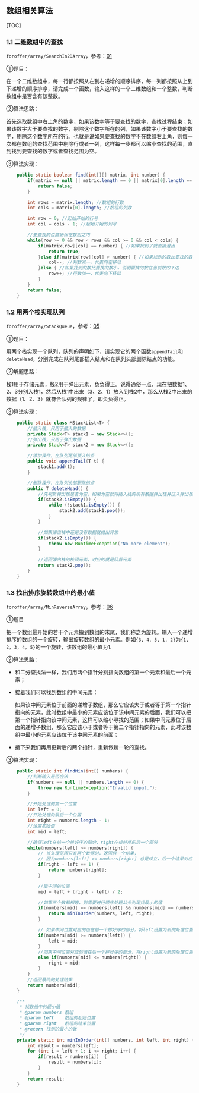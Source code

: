 ## 数组相关算法

[TOC]

### 1.1 二维数组中的查找

`foroffer/array/SearchIn2DArray`，参考：[01](https://github.com/LRH1993/android_interview/blob/master/algorithm/For-offer/01.md)

①题目：

在一个二维数组中，每一行都按照从左到右递增的顺序排序，每一列都按照从上到下递增的顺序排序，请完成一个函数，输入这样的一个二维数组和一个整数，判断数组中是否含有该整数。

②算法思路：

首先选取数组中右上角的数字，如果该数字等于要查找的数字，查找过程结束；如果该数字大于要查找的数字，剔除这个数字所在的列，如果该数字小于要查找的数字，剔除这个数字所在的行。也就是说如果要查找的数字不在数组右上角，则每一次都在数组的查找范围中剔除行或者一列，这样每一步都可以缩小查找的范围，直到找到要查找的数字或者查找范围为空。

③算法实现：

```java
    public static boolean find(int[][] matrix, int number) {
        if(matrix == null || matrix.length == 0 || matrix[0].length == 0) {
            return false;
        }

        int rows = matrix.length; //数组的行数
        int cols = matrix[0].length; //数组的列数

        int row = 0; //起始开始的行号
        int col = cols - 1; //起始开始的列号

        //要查找的位置确保在数组之内
        while(row >= 0 && row < rows && col >= 0 && col < cols) {
            if(matrix[row][col] == number) { //如果找到了就直接退出
                return true;
            }else if(matrix[row][col] > number) { //如果找到的数比要找的数大，说明要找的数在当前数的左边
                col--; //列数减一，代表向左移动
            }else { //如果找到的数比要找的数小，说明要找的数在当前数的下边
                row++; //行数加一，代表向下移动
            }
        }
        return false;
    }
```

### 1.2 用两个栈实现队列

`foroffer/array/StackQueue`，参考：[05](https://github.com/LRH1993/android_interview/blob/master/algorithm/For-offer/05.md)

①题目：

用两个栈实现一个队列，队列的声明如下，请实现它的两个函数`appendTail`和`deleteHead`，分别完成在队列尾部插入结点和在队列头部删除结点的功能。

②解题思路：

栈1用于存储元素，栈2用于弹出元素，负负得正。说得通俗一点，现在把数据1、2、3分别入栈1，然后从栈1中出来（3、2、1）放入到栈2中，那么从栈2中出来的数据（1、2、3）就符合队列的规律了，即负负得正。

③算法实现：

```java
    public static class MStackList<T> {
        //插入栈，只用于插入的数据
        private Stack<T> stack1 = new Stack<>();
        //弹出栈，只用于弹出数据
        private Stack<T> stack2 = new Stack<>();

        //添加操作，在队列尾部插入结点
        public void appendTail(T t) {
            stack1.add(t);
        }

        //删除操作，在队列头部删除结点
        public T deleteHead() {
            //先判断弹出栈是否为空，如果为空就将插入栈的所有数据弹出栈并压入弹出栈中
            if(stack2.isEmpty()) {
                while (!stack1.isEmpty()) {
                    stack2.add(stack1.pop());
                }
            }

            //如果弹出栈中还是没有数据就抛出异常
            if(stack2.isEmpty()) {
                throw new RuntimeException("No more element");
            }

            //返回弹出栈的栈顶元素，对应的就是队首元素
            return stack2.pop();
        }
    }
```

### 1.3 找出排序旋转数组中的最小值

`foroffer/array/MinReverseArray`，参考：[06](https://github.com/LRH1993/android_interview/blob/master/algorithm/For-offer/06.md)

①题目

把一个数组最开始的若干个元素搬到数组的末尾，我们称之为旋转。输入一个递增排序的数组的一个旋转，输出旋转数组的最小元素。例如`{3, 4, 5, 1, 2}`为`{1, 2, 3, 4, 5}`的一个旋转，该数组的最小值为1.

②算法思路：

* 和二分查找法一样，我们用两个指针分别指向数组的第一个元素和最后一个元素；

* 接着我们可以找到数组的中间元素：

  如果该中间元素位于前面的递增子数组，那么它应该大于或者等于第一个指针指向的元素，此时数组中最小的元素应该位于该中间元素的后面，我们可以把第一个指针指向该中间元素，这样可以缩小寻找的范围；如果中间元素位于后面的递增子数组，那么它应该小于或者等于第二个指针指向的元素，此时该数组中最小的元素应该位于该中间元素的前面；

* 接下来我们再用更新后的两个指针，重新做新一轮的查找。

③算法实现：

```java
    public static int findMin(int[] numbers) {
        //判断输入是否合法
        if(numbers == null || numbers.length == 0) {
            throw new RuntimeException("Invalid input.");
        }

        //开始处理的第一个位置
        int left = 0;
        //开始处理的最后一个位置
        int right = numbers.length - 1;
        //设置初始值
        int mid = left;

        //确保left在前一个排好序的部分，right在排好序的后一个部分
        while(numbers[left] >= numbers[right]) {
            // 当处理范围只有两个数据时，返回后一个结果，
            // 因为numbers[left] >= numbers[right] 总是成立，后一个结果对应的是最小的值
            if(right - left == 1) {
                return numbers[right];
            }

            //取中间的位置
            mid = left + (right - left) / 2;

            //如果三个数都相等，则需要进行顺序处理从头到尾找最小的值
            if(numbers[mid] == numbers[left] && numbers[mid] == numbers[right]) {
                return minInOrder(numbers, left, right);
            }

            // 如果中间位置对应的值在前一个排好序的部分，将left设置为新的处理位置
            if(numbers[mid] >= numbers[left]) {
                left = mid;
            }
            //如果中间位置对应的值在后一个排好序的部分，将right设置为新的处理位置
            else if(numbers[mid] <= numbers[right]) {
                right = mid;
            }
        }
        //返回最终的处理结果
        return numbers[mid];
    }

    /**
     * 找数组中的最小值
     * @param numbers 数组
     * @param left    数组的起始位置
     * @param right   数组的结束位置
     * @return 找到的最小的数
     */
    private static int minInOrder(int[] numbers, int left, int right) {
        int result = numbers[left];
        for (int i = left + 1; i <= right; i++) {
            if(result > numbers[i])  {
                result = numbers[i];
            }
        }
        return result;
    }
```


